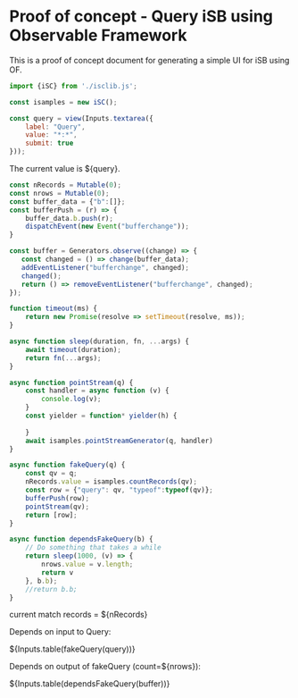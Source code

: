 # Proof of concept - Query iSB using Observable Framework

This is a proof of concept document for generating a simple UI for iSB using OF.

```js
import {iSC} from './isclib.js';

const isamples = new iSC();

const query = view(Inputs.textarea({
    label: "Query",
    value: "*:*",
    submit: true
}));
```

The current value is ${query}.

```js
const nRecords = Mutable(0);
const nrows = Mutable(0);
const buffer_data = {"b":[]};
const bufferPush = (r) => {
    buffer_data.b.push(r);
    dispatchEvent(new Event("bufferchange"));
}

const buffer = Generators.observe((change) => {
   const changed = () => change(buffer_data);
   addEventListener("bufferchange", changed);
   changed();
   return () => removeEventListener("bufferchange", changed);
});

function timeout(ms) {
    return new Promise(resolve => setTimeout(resolve, ms));
}

async function sleep(duration, fn, ...args) {
    await timeout(duration);
    return fn(...args);
}

async function pointStream(q) {
    const handler = async function (v) {
        console.log(v);
    }
    const yielder = function* yielder(h) {
        
    }
    await isamples.pointStreamGenerator(q, handler)
}

async function fakeQuery(q) {
    const qv = q;
    nRecords.value = isamples.countRecords(qv);
    const row = {"query": qv, "typeof":typeof(qv)};
    bufferPush(row);
    pointStream(qv);
    return [row];    
}

async function dependsFakeQuery(b) {
    // Do something that takes a while
    return sleep(1000, (v) => {
        nrows.value = v.length;
        return v
    }, b.b);
    //return b.b;
}
```

current match records = ${nRecords}

Depends on input to Query:

${Inputs.table(fakeQuery(query))}


Depends on output of fakeQuery (count=${nrows}): 

${Inputs.table(dependsFakeQuery(buffer))}

